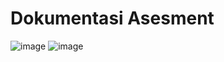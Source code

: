 # Dokumentasi Asesment

![image](https://github.com/kerjabhakti/SISTER_3B/assets/15622730/058c8f3e-a772-4e80-b1d7-7710df45b0a2)
![image](https://github.com/kerjabhakti/SISTER_3B/assets/15622730/58a9cf03-4349-4755-828a-85b6da94aff8)


